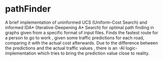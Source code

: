 # pathFinder
A brief implementation of uninformed UCS (Uniform-Cost Search) and informed IDA* (Iterative-Deepening A* Search) for optimal path finding in graphs given from a specific format of input files. Finds the fastest route for a person to go to work , given some traffic predictions for each road, comparing it with the actual cost afterwards. Due to the difference between the predictions and the actual traffic values , there is an -AI logic- implementation which tries to bring the prediction value close to reality.
